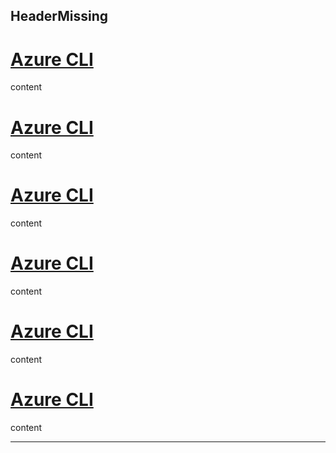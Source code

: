 HeaderMissing
---
# [Azure CLI](#tab/azure-cli/linux)
content

# [Azure CLI](#tab/azure-cli/linux)
content

# [Azure CLI](#tab/azure-cli/windows)
content

# [Azure CLI](#tab/azure-cli/windows)
content

# [Azure CLI](#tab/azure-cli/ios)
content

# [Azure CLI](#tab/azure-cli/android)
content

---
